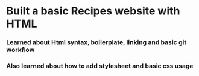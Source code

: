 # Built a basic Recipes website with HTML

### Learned about Html syntax, boilerplate, linking and basic git workflow

### Also learned about how to add stylesheet and basic css usage
